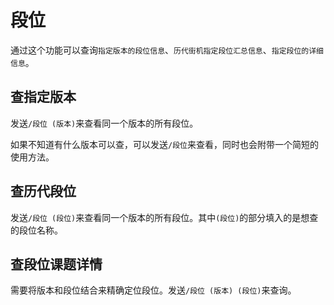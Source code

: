 <script>
import Chatbox from '/components/messager.vue'
export default {
  components: {
    Chatbox,
  },
  data() {
    return {
      chatMessages1: [
        { sender: 'me', text: '/段位 绿' },
        { sender: 'other', image:'../dani_1.png' },
      ],
      chatMessages2: [
        { sender: 'me', text: '/段位' },
        { sender: 'other', text:`目前可以查询段位的版本有："2024夏", "虹2024", "虹2023", "虹2022", "虹2021", "虹2020", "绿", "蓝", "黄", "红", "白", "紫", "黄绿", "桃色", "空色", "KATSU-DON""

发送【/段位+版本】即可查段位表，如【/段位 绿】
或者发送段位名称来查历年该段位课题曲，如【/段位 十段】` },
      ],
      chatMessages3: [
        { sender: 'me', text: '/段位 十段' },
        { sender: 'other', image:'../dani_2.png' },
      ],
      chatMessages4: [
        { sender: 'me', text: '/段位 绿 十段' },
        { sender: 'other', image:'../dani_3.png' },
      ],
    };
  },
};
</script>


# 段位
通过这个功能可以查询`指定版本的段位信息`、`历代街机指定段位汇总信息`、`指定段位的详细信息`。

## 查指定版本
发送`/段位 (版本)`来查看同一个版本的所有段位。

<Chatbox :messages="chatMessages1" 
myAvatar='../avatar_neko.png' 
otherAvatar="../avatar_kinoko.png" />

如果不知道有什么版本可以查，可以发送`/段位`来查看，同时也会附带一个简短的使用方法。

<Chatbox :messages="chatMessages2" 
myAvatar='../avatar_neko.png' 
otherAvatar="../avatar_kinoko.png" />

## 查历代段位
发送`/段位 (段位)`来查看同一个版本的所有段位。其中`(段位)`的部分填入的是想查的段位名称。

<Chatbox :messages="chatMessages3" 
myAvatar='../avatar_neko.png' 
otherAvatar="../avatar_kinoko.png" />

## 查段位课题详情
需要将版本和段位结合来精确定位段位。发送`/段位 (版本) (段位)`来查询。

<Chatbox :messages="chatMessages4" 
myAvatar='../avatar_neko.png' 
otherAvatar="../avatar_kinoko.png" />